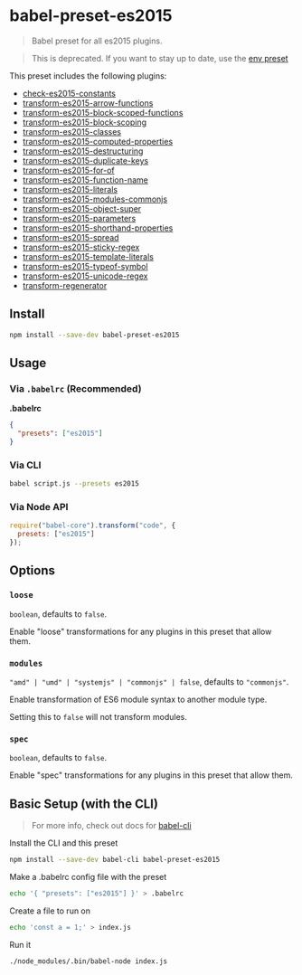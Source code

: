 # babel-preset-es2015

> Babel preset for all es2015 plugins.

> This is deprecated. If you want to stay up to date, use the [env preset](https://www.npmjs.com/package/babel-preset-env)

This preset includes the following plugins:

- [check-es2015-constants](https://www.npmjs.com/package/babel-plugin-check-es2015-constants/)
- [transform-es2015-arrow-functions](https://www.npmjs.com/package/babel-plugin-transform-es2015-arrow-functions/)
- [transform-es2015-block-scoped-functions](https://www.npmjs.com/package/babel-plugin-transform-es2015-block-scoped-functions/)
- [transform-es2015-block-scoping](https://www.npmjs.com/package/babel-plugin-transform-es2015-block-scoping/)
- [transform-es2015-classes](https://www.npmjs.com/package/babel-plugin-transform-es2015-classes/)
- [transform-es2015-computed-properties](https://www.npmjs.com/package/babel-plugin-transform-es2015-computed-properties/)
- [transform-es2015-destructuring](https://www.npmjs.com/package/babel-plugin-transform-es2015-destructuring/)
- [transform-es2015-duplicate-keys](https://www.npmjs.com/package/babel-plugin-transform-es2015-duplicate-keys/) 
- [transform-es2015-for-of](https://www.npmjs.com/package/babel-plugin-transform-es2015-for-of/)
- [transform-es2015-function-name](https://www.npmjs.com/package/babel-plugin-transform-es2015-function-name/)
- [transform-es2015-literals](https://www.npmjs.com/package/babel-plugin-transform-es2015-literals/)
- [transform-es2015-modules-commonjs](https://www.npmjs.com/package/babel-plugin-transform-es2015-modules-commonjs/)
- [transform-es2015-object-super](https://www.npmjs.com/package/babel-plugin-transform-es2015-object-super/)
- [transform-es2015-parameters](https://www.npmjs.com/package/babel-plugin-transform-es2015-parameters/)
- [transform-es2015-shorthand-properties](https://www.npmjs.com/package/babel-plugin-transform-es2015-shorthand-properties/)
- [transform-es2015-spread](https://www.npmjs.com/package/babel-plugin-transform-es2015-spread/)
- [transform-es2015-sticky-regex](https://www.npmjs.com/package/babel-plugin-transform-es2015-sticky-regex/)
- [transform-es2015-template-literals](https://www.npmjs.com/package/babel-plugin-transform-es2015-template-literals/)
- [transform-es2015-typeof-symbol](https://www.npmjs.com/package/babel-plugin-transform-es2015-typeof-symbol/)
- [transform-es2015-unicode-regex](https://www.npmjs.com/package/babel-plugin-transform-es2015-unicode-regex/)
- [transform-regenerator](https://www.npmjs.com/package/babel-plugin-transform-regenerator/)

## Install

```sh
npm install --save-dev babel-preset-es2015
```

## Usage

### Via `.babelrc` (Recommended)

**.babelrc**

```json
{
  "presets": ["es2015"]
}
```

### Via CLI

```sh
babel script.js --presets es2015
```

### Via Node API

```javascript
require("babel-core").transform("code", {
  presets: ["es2015"]
});
```

## Options

### `loose`

`boolean`, defaults to `false`.

Enable "loose" transformations for any plugins in this preset that allow them.

### `modules`

`"amd" | "umd" | "systemjs" | "commonjs" | false`, defaults to `"commonjs"`.

Enable transformation of ES6 module syntax to another module type.

Setting this to `false` will not transform modules.

### `spec`

`boolean`, defaults to `false`.

Enable "spec" transformations for any plugins in this preset that allow them.

## Basic Setup (with the CLI)

> For more info, check out docs for [babel-cli](https://www.npmjs.com/package/babel-cli)

Install the CLI and this preset

```sh
npm install --save-dev babel-cli babel-preset-es2015
```

Make a .babelrc config file with the preset

```sh
echo '{ "presets": ["es2015"] }' > .babelrc
```

Create a file to run on

```sh
echo 'const a = 1;' > index.js
```

Run it

```sh
./node_modules/.bin/babel-node index.js
```
